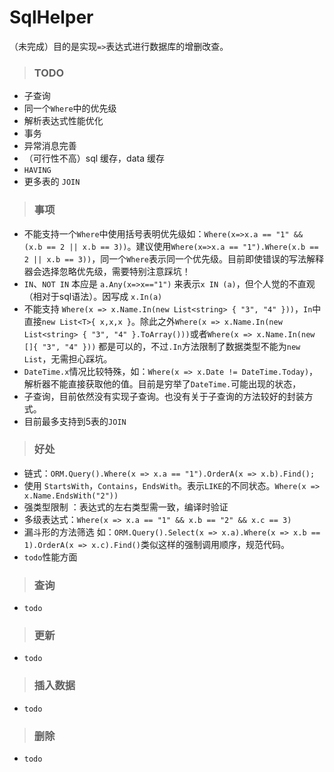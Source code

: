 # SqlHelper
（未完成）目的是实现`=>`表达式进行数据库的增删改查。

>### TODO
- 子查询
- 同一个`Where`中的优先级
- 解析表达式性能优化
- 事务
- 异常消息完善
- （可行性不高）sql 缓存，data 缓存
- `HAVING`
- 更多表的 `JOIN`

>### 事项
- 不能支持一个`Where`中使用括号表明优先级如：`Where(x=>x.a == "1" && (x.b == 2 || x.b == 3))`。建议使用`Where(x=>x.a == "1").Where(x.b == 2 || x.b == 3))`，同一个`Where`表示同一个优先级。目前即使错误的写法解释器会选择忽略优先级，需要特别注意踩坑！
- `IN`、`NOT IN` 本应是 `a.Any(x=>x=="1")` 来表示`x IN (a)`，但个人觉的不直观（相对于sql语法）。因写成 `x.In(a)` 
- 不能支持 `Where(x => x.Name.In(new List<string> { "3", "4" }))`，`In`中直接`new List<T>{ x,x,x }`。除此之外`Where(x => x.Name.In(new List<string> { "3", "4" }.ToArray()))`或者`Where(x => x.Name.In(new []{ "3", "4" }))` 都是可以的，不过`.In`方法限制了数据类型不能为`new List`，无需担心踩坑。
- `DateTime.x`情况比较特殊，如：`Where(x => x.Date != DateTime.Today)`，解析器不能直接获取他的值。目前是穷举了`DateTime.`可能出现的状态，
- 子查询，目前依然没有实现子查询。也没有关于子查询的方法较好的封装方式。
- 目前最多支持到5表的`JOIN`

>### 好处
- 链式：`ORM.Query().Where(x => x.a == "1").OrderA(x => x.b).Find();`
- 使用 `StartsWith`，`Contains`，`EndsWith`。表示`LIKE`的不同状态。`Where(x => x.Name.EndsWith("2"))`
- 强类型限制 ：表达式的左右类型需一致，编译时验证
- 多级表达式：`Where(x => x.a == "1" && x.b == "2" && x.c == 3)`
- 漏斗形的方法筛选 如：`ORM.Query().Select(x => x.a).Where(x => x.b == 1).OrderA(x => x.c).Find()`类似这样的强制调用顺序，规范代码。
- `todo`性能方面

>### 查询
- `todo`

>### 更新
- `todo`

>### 插入数据
- `todo`

>### 删除
- `todo`